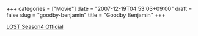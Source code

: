 +++
categories = ["Movie"]
date = "2007-12-19T04:53:03+09:00"
draft = false
slug = "goodby-benjamin"
title = "Goodby Benjamin"
+++

[LOST Season4 Official](http://link.brightcove.com/services/player/bcpid824731283?bctid=1347890043)
